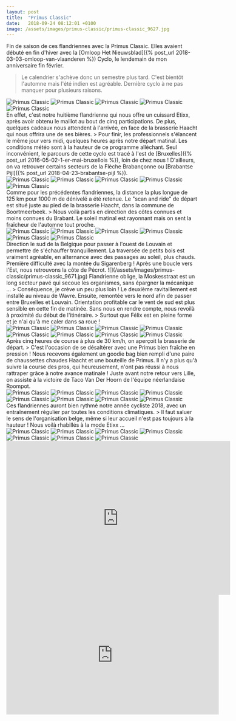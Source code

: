 ```yaml
---
layout: post
title:  "Primus Classic"
date:   2018-09-24 08:12:01 +0100
image: /assets/images/primus-classic/primus-classic_9627.jpg
---
```

Fin de saison de ces flandriennes avec la Primus Classic.
Elles avaient débuté en fin d'hiver avec la [Omloop Het Nieuwsblad]({% post_url 2018-03-03-omloop-van-vlaanderen %}) Cyclo, le lendemain de mon anniversaire fin février.
> Le calendrier s'achève donc un semestre plus tard.
C'est bientôt l'automne mais l'été indien est agréable.
Dernière cyclo à ne pas manquer pour plusieurs raisons.
<div class="gallery-box">
  <div class="gallery">
<img src="/assets/images/primus-classic/primus-classic_9623.jpg" title="" alt="Primus Classic" >
<img src="/assets/images/primus-classic/primus-classic_9624.jpg" title="" alt="Primus Classic" >
<img src="/assets/images/primus-classic/primus-classic_9625.jpg" title="" alt="Primus Classic" >
<img src="/assets/images/primus-classic/primus-classic_9626.jpg" title="Brasserie Haacht" alt="Primus Classic" >
<img src="/assets/images/primus-classic/primus-classic_9668.jpg" title="" alt="Primus Classic" >
</div>
</div>
En effet, c'est notre huitième flandrienne qui nous offre un cuissard Etixx, après avoir obtenu le maillot au bout de cinq participations.
De plus, quelques cadeaux nous attendent à l'arrivée, en face de la brasserie Haacht qui nous offrira une de ses bières.
> Pour finir, les professionnels s'élancent le même jour vers midi, quelques heures après notre départ matinal.
Les conditions météo sont à la hauteur de ce programme alléchant.
Seul inconvénient, le parcours de cette cyclo est tracé à l'est de [Bruxelles]({% post_url 2016-05-02-1-er-mai-bruxellois %}), loin de chez nous !
D'ailleurs, on va retrouver certains secteurs de la Flèche Brabançonne ou [Brabantse Pijl]({% post_url 2018-04-23-brabantse-pijl %}).
<div class="gallery-box">
  <div class="gallery">
<img src="/assets/images/primus-classic/primus-classic_9627.jpg" title="" alt="Primus Classic" >
<img src="/assets/images/primus-classic/primus-classic_9630.jpg" title="" alt="Primus Classic" >
<img src="/assets/images/primus-classic/primus-classic_9656.jpg" title="" alt="Primus Classic" >
<img src="/assets/images/primus-classic/primus-classic_9669.jpg" title="" alt="Primus Classic" >
<img src="/assets/images/primus-classic/primus-classic_9670.jpg" title="" alt="Primus Classic" >
</div>
</div>
Comme pour les précédentes flandriennes, la distance la plus longue de 125 km pour 1000 m de dénivelé a été retenue.
Le "scan and ride" de départ est situé juste au pied de la brasserie Haacht, dans la commune de Boortmeerbeek.
> Nous voilà partis en direction des côtes connues et moins connues du Brabant.
Le soleil matinal est rayonnant mais on sent la fraîcheur de l'automne tout proche.
<div class="gallery-box">
  <div class="gallery">
<img src="/assets/images/primus-classic/primus-classic_9628.jpg" title="" alt="Primus Classic" >
<img src="/assets/images/primus-classic/primus-classic_9629.jpg" title="" alt="Primus Classic" >
<img src="/assets/images/primus-classic/primus-classic_9633.jpg" title="" alt="Primus Classic" >
<img src="/assets/images/primus-classic/primus-classic_9636.jpg" title="" alt="Primus Classic" >
<img src="/assets/images/primus-classic/primus-classic_9658.jpg" title="" alt="Primus Classic" >
<img src="/assets/images/primus-classic/primus-classic_9666.jpg" title="" alt="Primus Classic" >
</div>
</div>
Direction le sud de la Belgique pour passer à l'ouest de Louvain et permettre de s'échauffer tranquillement.
La traversée de petits bois est vraiment agréable, en alternance avec des passages au soleil, plus chauds.
Première difficulté avec la montée du Sigarenberg !
Après une boucle vers l'Est, nous retrouvons la côte de Pécrot.
![](/assets/images/primus-classic/primus-classic_9671.jpg)
Flandrienne oblige, la Moskesstraat est un long secteur pavé qui secoue les organismes, sans épargner la mécanique ...
> Conséquence, je crève un peu plus loin !
Le deuxième ravitaillement est installé au niveau de Wavre.
Ensuite, remontée vers le nord afin de passer entre Bruxelles et Louvain.
Orientation profitable car le vent de sud est plus sensible en cette fin de matinée.
Sans nous en rendre compte, nous revoilà à proximité du début de l'itinéraire.
> Surtout que Félix est en pleine forme et je n'ai qu'à me caler dans sa roue !
<div class="gallery-box">
  <div class="gallery">
<img src="/assets/images/primus-classic/primus-classic_9631.jpg" title="" alt="Primus Classic" >
<img src="/assets/images/primus-classic/primus-classic_9632.jpg" title="" alt="Primus Classic" >
<img src="/assets/images/primus-classic/primus-classic_9634.jpg" title="" alt="Primus Classic" >
<img src="/assets/images/primus-classic/primus-classic_9635.jpg" title="" alt="Primus Classic" >
<img src="/assets/images/primus-classic/primus-classic_9657.jpg" title="la Moskesstraat" alt="Primus Classic" >
<img src="/assets/images/primus-classic/primus-classic_9659.jpg" title="" alt="Primus Classic" >
<img src="/assets/images/primus-classic/primus-classic_9671.jpg" title="" alt="Primus Classic" >
<img src="/assets/images/primus-classic/primus-classic_9675.jpg" title="" alt="Primus Classic" >
</div>
</div>
Après cinq heures de course à plus de 30 km/h, on aperçoit la brasserie de départ.
> C'est l'occasion de se désaltérer avec une Primus bien fraîche en pression !
Nous recevons également un goodie bag bien rempli d'une paire de chaussettes chaudes Haacht et une bouteille de Primus.
Il n'y a plus qu'à suivre la course des pros, qui heureusement, n'ont pas réussi à nous rattraper grâce à notre avance matinale !
Juste avant notre retour vers Lille, on assiste à la victoire de Taco Van Der Hoorn de l'équipe néerlandaise Roompot.
<div class="gallery-box">
  <div class="gallery">
<img src="/assets/images/primus-classic/primus-classic_9637.jpg" title="" alt="Primus Classic" >
<img src="/assets/images/primus-classic/primus-classic_9639.jpg" title="" alt="Primus Classic" >
<img src="/assets/images/primus-classic/primus-classic_9640.jpg" title="Avec modération ..." alt="Primus Classic" >
<img src="/assets/images/primus-classic/primus-classic_9641.jpg" title="" alt="Primus Classic" >
<img src="/assets/images/primus-classic/primus-classic_9642.jpg" title="Bon appétit !" alt="Primus Classic" >
<img src="/assets/images/primus-classic/primus-classic_9643.jpg" title="" alt="Primus Classic" >
<img src="/assets/images/primus-classic/primus-classic_9672.jpg" title="" alt="Primus Classic" >
<img src="/assets/images/primus-classic/primus-classic_9673.jpg" title="Que de bonnes directions !" alt="Primus Classic" >
</div>
</div>
Ces flandriennes auront bien rythmé notre année cycliste 2018, avec un entraînement régulier par toutes les conditions climatiques.
> Il faut saluer le sens de l'organisation belge, même si leur accueil n'est pas toujours à la hauteur !
Nous voilà rhabillés à la mode Etixx ...
<div class="gallery-box">
  <div class="gallery">
<img src="/assets/images/primus-classic/primus-classic_9644.jpg" title="" alt="Primus Classic" >
<img src="/assets/images/primus-classic/primus-classic_9645.jpg" title="Les échappés" alt="Primus Classic" >
<img src="/assets/images/primus-classic/primus-classic_9646.jpg" title="Le peloton" alt="Primus Classic" >
<img src="/assets/images/primus-classic/primus-classic_9647.jpg" title="" alt="Primus Classic" >
<img src="/assets/images/primus-classic/primus-classic_9650.jpg" title="" alt="Primus Classic" >
<img src="/assets/images/primus-classic/primus-classic_9651.jpg" title="Les attardés" alt="Primus Classic" >
<img src="/assets/images/primus-classic/primus-classic_9674.jpg" title="" alt="Primus Classic" >
</div>
</div>
<center><iframe src="https://www.strava.com/activities/1844355158/embed/67bb12e5654e48679a5db9a412bbe184186e50c8" width="590" height="405" frameborder="0" scrolling="no" data-mce-fragment="1"></iframe></center>
<center><iframe src="https://www.youtube.com/embed/__ysGbRwizY" width="560" height="315" frameborder="0" allowfullscreen="allowfullscreen" data-mce-fragment="1"></iframe></center>